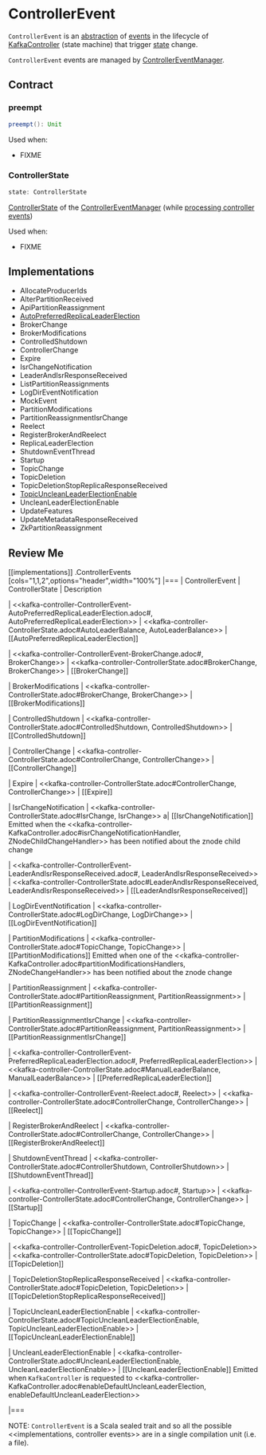 # ControllerEvent

`ControllerEvent` is an [abstraction](#contract) of [events](#implementations) in the lifecycle of [KafkaController](KafkaController.md) (state machine) that trigger [state](#state) change.

`ControllerEvent` events are managed by [ControllerEventManager](ControllerEventManager.md).

## Contract

### <span id="preempt"> preempt

```scala
preempt(): Unit
```

Used when:

* FIXME

### <span id="state"> ControllerState

```scala
state: ControllerState
```

[ControllerState](ControllerState.md) of the [ControllerEventManager](ControllerEventManager.md) (while [processing controller events](ControllerEventThread.md#doWork))

Used when:

* FIXME

## Implementations

* AllocateProducerIds
* AlterPartitionReceived
* ApiPartitionReassignment
* [AutoPreferredReplicaLeaderElection](AutoPreferredReplicaLeaderElection.md)
* BrokerChange
* BrokerModifications
* ControlledShutdown
* ControllerChange
* Expire
* IsrChangeNotification
* LeaderAndIsrResponseReceived
* ListPartitionReassignments
* LogDirEventNotification
* MockEvent
* PartitionModifications
* PartitionReassignmentIsrChange
* Reelect
* RegisterBrokerAndReelect
* ReplicaLeaderElection
* ShutdownEventThread
* Startup
* TopicChange
* TopicDeletion
* TopicDeletionStopReplicaResponseReceived
* [TopicUncleanLeaderElectionEnable](TopicUncleanLeaderElectionEnable.md)
* UncleanLeaderElectionEnable
* UpdateFeatures
* UpdateMetadataResponseReceived
* ZkPartitionReassignment

## Review Me

[[implementations]]
.ControllerEvents
[cols="1,1,2",options="header",width="100%"]
|===
| ControllerEvent
| ControllerState
| Description

| <<kafka-controller-ControllerEvent-AutoPreferredReplicaLeaderElection.adoc#, AutoPreferredReplicaLeaderElection>>
| <<kafka-controller-ControllerState.adoc#AutoLeaderBalance, AutoLeaderBalance>>
| [[AutoPreferredReplicaLeaderElection]]

| <<kafka-controller-ControllerEvent-BrokerChange.adoc#, BrokerChange>>
| <<kafka-controller-ControllerState.adoc#BrokerChange, BrokerChange>>
| [[BrokerChange]]

| BrokerModifications
| <<kafka-controller-ControllerState.adoc#BrokerChange, BrokerChange>>
| [[BrokerModifications]]

| ControlledShutdown
| <<kafka-controller-ControllerState.adoc#ControlledShutdown, ControlledShutdown>>
| [[ControlledShutdown]]

| ControllerChange
| <<kafka-controller-ControllerState.adoc#ControllerChange, ControllerChange>>
| [[ControllerChange]]

| Expire
| <<kafka-controller-ControllerState.adoc#ControllerChange, ControllerChange>>
| [[Expire]]

| IsrChangeNotification
| <<kafka-controller-ControllerState.adoc#IsrChange, IsrChange>>
a| [[IsrChangeNotification]] Emitted when the <<kafka-controller-KafkaController.adoc#isrChangeNotificationHandler, ZNodeChildChangeHandler>> has been notified about the znode child change

| <<kafka-controller-ControllerEvent-LeaderAndIsrResponseReceived.adoc#, LeaderAndIsrResponseReceived>>
| <<kafka-controller-ControllerState.adoc#LeaderAndIsrResponseReceived, LeaderAndIsrResponseReceived>>
| [[LeaderAndIsrResponseReceived]]

| LogDirEventNotification
| <<kafka-controller-ControllerState.adoc#LogDirChange, LogDirChange>>
| [[LogDirEventNotification]]

| PartitionModifications
| <<kafka-controller-ControllerState.adoc#TopicChange, TopicChange>>
| [[PartitionModifications]] Emitted when one of the <<kafka-controller-KafkaController.adoc#partitionModificationsHandlers, ZNodeChangeHandler>> has been notified about the znode change

| PartitionReassignment
| <<kafka-controller-ControllerState.adoc#PartitionReassignment, PartitionReassignment>>
| [[PartitionReassignment]]

| PartitionReassignmentIsrChange
| <<kafka-controller-ControllerState.adoc#PartitionReassignment, PartitionReassignment>>
| [[PartitionReassignmentIsrChange]]

| <<kafka-controller-ControllerEvent-PreferredReplicaLeaderElection.adoc#, PreferredReplicaLeaderElection>>
| <<kafka-controller-ControllerState.adoc#ManualLeaderBalance, ManualLeaderBalance>>
| [[PreferredReplicaLeaderElection]]

| <<kafka-controller-ControllerEvent-Reelect.adoc#, Reelect>>
| <<kafka-controller-ControllerState.adoc#ControllerChange, ControllerChange>>
| [[Reelect]]

| RegisterBrokerAndReelect
| <<kafka-controller-ControllerState.adoc#ControllerChange, ControllerChange>>
| [[RegisterBrokerAndReelect]]

| ShutdownEventThread
| <<kafka-controller-ControllerState.adoc#ControllerShutdown, ControllerShutdown>>
| [[ShutdownEventThread]]

| <<kafka-controller-ControllerEvent-Startup.adoc#, Startup>>
| <<kafka-controller-ControllerState.adoc#ControllerChange, ControllerChange>>
| [[Startup]]

| TopicChange
| <<kafka-controller-ControllerState.adoc#TopicChange, TopicChange>>
| [[TopicChange]]

| <<kafka-controller-ControllerEvent-TopicDeletion.adoc#, TopicDeletion>>
| <<kafka-controller-ControllerState.adoc#TopicDeletion, TopicDeletion>>
| [[TopicDeletion]]

| TopicDeletionStopReplicaResponseReceived
| <<kafka-controller-ControllerState.adoc#TopicDeletion, TopicDeletion>>
| [[TopicDeletionStopReplicaResponseReceived]]

| TopicUncleanLeaderElectionEnable
| <<kafka-controller-ControllerState.adoc#TopicUncleanLeaderElectionEnable, TopicUncleanLeaderElectionEnable>>
| [[TopicUncleanLeaderElectionEnable]]

| UncleanLeaderElectionEnable
| <<kafka-controller-ControllerState.adoc#UncleanLeaderElectionEnable, UncleanLeaderElectionEnable>>
| [[UncleanLeaderElectionEnable]] Emitted when `KafkaController` is requested to <<kafka-controller-KafkaController.adoc#enableDefaultUncleanLeaderElection, enableDefaultUncleanLeaderElection>>

|===

NOTE: `ControllerEvent` is a Scala sealed trait and so all the possible <<implementations, controller events>> are in a single compilation unit (i.e. a file).
